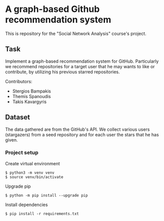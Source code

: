 # A graph-based Github recommendation system
This is repository for the "Social Network Analysis" course's project.

## Task
Implement a graph-based recommendation system for GitHub. Particularly we
recommend repositories for a target user that he may wants to like or contribute, by
utilizing his previous starred repositories.

Contributors:

* Stergios Bampakis
* Themis Spanoudis
* Takis Kavargyris


## Dataset
The data gathered are from the GitHub's API.
We collect various users (stargazers) from a seed repository and for each user the stars that he has given.


### Project setup

Create virtual environment

```
$ python3 -m venv venv
$ source venv/bin/activate
```

Upgrade pip

```
$ python -m pip install --upgrade pip
```

Install dependencies

```
$ pip install -r requirements.txt
```
